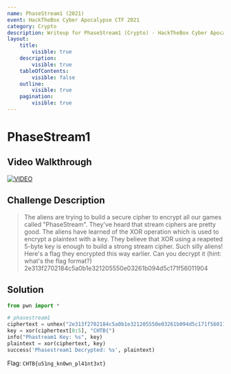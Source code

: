 ```yaml
---
name: PhaseStream1 (2021)
event: HackTheBox Cyber Apocalypse CTF 2021
category: Crypto
description: Writeup for PhaseStream1 (Crypto) - HackTheBox Cyber Apocalypse CTF (2021) 💜
layout:
    title:
        visible: true
    description:
        visible: true
    tableOfContents:
        visible: false
    outline:
        visible: true
    pagination:
        visible: true
---
```


# PhaseStream1

## Video Walkthrough

[![VIDEO](https://img.youtube.com/vi/Wku6uEOAGIc/0.jpg)](https://youtu.be/Wku6uEOAGIc?t=108s "HTB Cyber Apocalypse CTF 2021: PhaseStream1")

## Challenge Description

> The aliens are trying to build a secure cipher to encrypt all our games called "PhaseStream". They've heard that stream ciphers are pretty good. The aliens have learned of the XOR operation which is used to encrypt a plaintext with a key. They believe that XOR using a reapeted 5-byte key is enough to build a strong stream cipher. Such silly aliens! Here's a flag they encrypted this way earlier. Can you decrypt it (hint: what's the flag format?) 2e313f2702184c5a0b1e321205550e03261b094d5c171f56011904

## Solution

```py
from pwn import *

# phasestream1
ciphertext = unhex("2e313f2702184c5a0b1e321205550e03261b094d5c171f56011904")
key = xor(ciphertext[0:5], "CHTB{")
info("Phastream1 Key: %s", key)
plaintext = xor(ciphertext, key)
success('Phasestream1 Decrypted: %s', plaintext)
```

Flag: `CHTB{u51ng_kn0wn_pl41nt3xt}`
